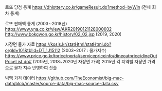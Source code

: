 로또 당첨 통계
https://dhlottery.co.kr/gameResult.do?method=byWin (전체 회차 통계)

로또 판매액 통계 (2003∼2018년)
https://www.yna.co.kr/view/AKR20190121128000002
http://www.bokgwon.go.kr/history/02_02.jsp (2019, 2020)

자장면 물가 자료
https://kosis.kr/statHtml/statHtml.do?orgId=101&tblId=DT_1J15112 (2003~2017 : 물가지수)
https://www.price.go.kr/tprice/portal/servicepriceinfo/dineoutprice/dineOutPriceList.do# (2015년, 2018~2020년 자장면 가격)
2015년 각 지역별 자장면 가격으로 물가 지수 반영하여 산출

빅맥 가격 데이터
https://github.com/TheEconomist/big-mac-data/blob/master/source-data/big-mac-source-data.csv
